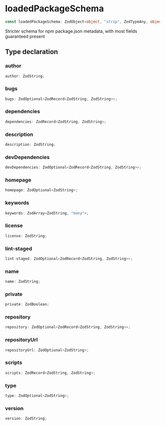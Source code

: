 # loadedPackageSchema

```ts
const loadedPackageSchema: ZodObject<object, "strip", ZodTypeAny, object, object>;
```

Stricter schema for npm package.json metadata, with most fields guaranteed present

## Type declaration

### author

```ts
author: ZodString;
```

### bugs

```ts
bugs: ZodOptional<ZodRecord<ZodString, ZodString>>;
```

### dependencies

```ts
dependencies: ZodRecord<ZodString, ZodString>;
```

### description

```ts
description: ZodString;
```

### devDependencies

```ts
devDependencies: ZodOptional<ZodRecord<ZodString, ZodString>>;
```

### homepage

```ts
homepage: ZodOptional<ZodString>;
```

### keywords

```ts
keywords: ZodArray<ZodString, "many">;
```

### license

```ts
license: ZodString;
```

### lint-staged

```ts
lint-staged: ZodOptional<ZodRecord<ZodString, ZodString>>;
```

### name

```ts
name: ZodString;
```

### private

```ts
private: ZodBoolean;
```

### repository

```ts
repository: ZodOptional<ZodRecord<ZodString, ZodString>>;
```

### repositoryUrl

```ts
repositoryUrl: ZodOptional<ZodString>;
```

### scripts

```ts
scripts: ZodRecord<ZodString, ZodString>;
```

### type

```ts
type: ZodOptional<ZodString>;
```

### version

```ts
version: ZodString;
```

